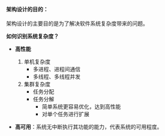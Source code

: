 #### 架构设计的目的：

架构设计的主要目的是为了解决软件系统复杂度带来的问题。

**如何识别系统复杂度？**

* **高性能**

  1. 单机复杂度
     - 多进程、进程间通信
     - 多线程、多线程并发
  2. 集群复杂度
     - 任务分配
     - 任务分解
       * 简单系统更容易优化，达到高性能
       * 对单个任务进行扩展

* **高可用**：系统无中断执行其功能的能力，代表系统的可用程度。

  